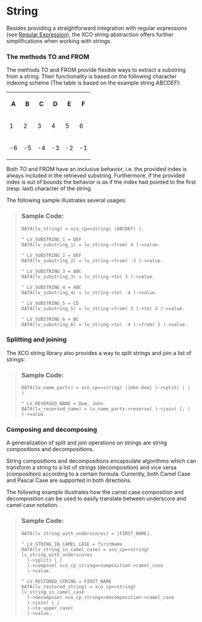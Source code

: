 <!-- loio063ad163cf7d4dcaa1073eecc12e2225 -->

# String

Besides providing a straightforward integration with regular expressions \(see [Regular Expression](Regular_Expression_4c0585e.md)\), the XCO string abstraction offers further simplifications when working with strings.





### The methods TO and FROM

The methods TO and FROM provide flexible ways to extract a substring from a string. Their functionality is based on the following character indexing scheme \(The table is based on the example string ABCDEF\):


<table>
<tr>
<th valign="top">

A



</th>
<th valign="top">

B



</th>
<th valign="top">

C



</th>
<th valign="top">

D



</th>
<th valign="top">

E



</th>
<th valign="top">

F



</th>
</tr>
<tr>
<td valign="top">

1



</td>
<td valign="top">

2



</td>
<td valign="top">

3



</td>
<td valign="top">

4



</td>
<td valign="top">

5



</td>
<td valign="top">

6



</td>
</tr>
<tr>
<td valign="top">

-6



</td>
<td valign="top">

-5



</td>
<td valign="top">

-4



</td>
<td valign="top">

-3



</td>
<td valign="top">

-2



</td>
<td valign="top">

-1



</td>
</tr>
</table>

Both TO and FROM have an inclusive behavior, i.e. the provided index is always included in the retrieved substring. Furthermore, if the provided index is out of bounds the behavior is as if the index had pointed to the first \(resp. last\) character of the string.

The following sample illustrates several usages:

> ### Sample Code:  
> ```lang-abap
> DATA(lo_string) = xco_cp=>string( |ABCDEF| ).
> 
> " LV_SUBSTRING_1 = DEF
> DATA(lv_substring_1) = lo_string->from( 4 )->value.
> 
> " LV_SUBSTRING_2 = DEF
> DATA(lv_substring_2) = lo_string->from( -3 )->value.
> 
> " LV_SUBSTRING_3 = ABC
> DATA(lv_substring_3) = lo_string->to( 3 )->value.
> 
> " LV_SUBSTRING_4 = ABC
> DATA(lv_substring_4) = lo_string->to( -4 )->value.
> 
> " LV_SUBSTRING_5 = CD
> DATA(lv_substring_5) = lo_string->from( 3 )->to( 2 )->value.
> 
> " LV_SUBSTRING_6 = BC
> DATA(lv_substring_6) = lo_string->to( -4 )->from( 2 )->value.
> ```



### Splitting and joining

The XCO string library also provides a way to split strings and join a list of strings:

> ### Sample Code:  
> ```lang-abap
> DATA(lo_name_parts) = xco_cp=>string( |John Doe| )->split( | | ).
> 
> " LV_REVERSED_NAME = Doe, John
> DATA(lv_reversed_name) = lo_name_parts->reverse( )->join( |, | )->value.
> ```



### Composing and decomposing

A generalization of split and join operations on strings are string compositions and decompositions.

String compositions and decompositions encapsulate algorithms which can transform a string to a list of strings \(decomposition\) and vice versa \(composition\) according to a certain formula. Currently, both Camel Case and Pascal Case are supported in both directions.

The following example illustrates how the camel case composition and decomposition can be used to easily translate between underscore and camel case notation.

> ### Sample Code:  
> ```lang-abap
> DATA(lv_string_with_underscores) = |FIRST_NAME|.
> 
> " LV_STRING_IN_CAMEL_CASE = firstName
> DATA(lv_string_in_camel_case) = xco_cp=>string( lv_string_with_underscores
>   )->split( |_|
>   )->compose( xco_cp_string=>composition->camel_case
>   )->value.
> 
> " LV_RESTORED_STRING = FIRST_NAME
> DATA(lv_restored_string) = xco_cp=>string( lv_string_in_camel_case
>   )->decompose( xco_cp_string=>decomposition->camel_case
>   )->join( |_|
>   )->to_upper_case(
>   )->value.
> ```

